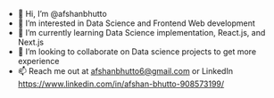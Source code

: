 - 👋 Hi, I’m @afshanbhutto
- 👀 I’m interested in Data Science and Frontend Web development
- 🌱 I’m currently learning Data Science implementation,  React.js, and Next.js
- 💞️ I’m looking to collaborate on Data science projects to get more experience
- 📫 Reach me out at afshanbhutto6@gmail.com or LinkedIn https://www.linkedin.com/in/afshan-bhutto-908573199/


<!---
afshanbhutto/afshanbhutto is a ✨ special ✨ repository because its `README.md` (this file) appears on your GitHub profile.
You can click the Preview link to take a look at your changes.
--->
